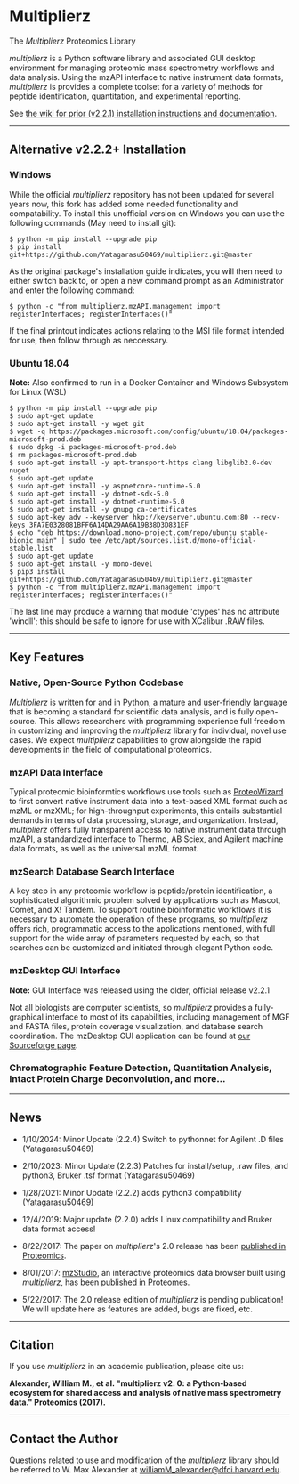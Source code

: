 # Multiplierz
The *Multiplierz* Proteomics Library

*multiplierz* is a Python software library and associated GUI desktop environment for managing proteomic mass spectrometry workflows and data analysis. Using the mzAPI interface to native instrument data formats, *multiplierz* is provides a complete toolset for a variety of methods for peptide identification, quantitation, and experimental reporting.

See [the wiki for prior (v2.2.1) installation instructions and documentation](https://github.com/MaxAlex/multiplierz/wiki/Installation).

***

## Alternative v2.2.2+ Installation

### Windows
While the official *multiplierz* repository has not been updated for several years now, this fork has added some needed functionality and compatability. 
To install this unofficial version on Windows you can use the following commands (May need to install git): 

    $ python -m pip install --upgrade pip
    $ pip install git+https://github.com/Yatagarasu50469/multiplierz.git@master
	
As the original package's installation guide indicates, you will then need to either switch back to, or open a new command prompt as an Administrator and enter the following command:

    $ python -c "from multiplierz.mzAPI.management import registerInterfaces; registerInterfaces()"

If the final printout indicates actions relating to the MSI file format intended for use, then follow through as neccessary. 

### Ubuntu 18.04
**Note:** Also confirmed to run in a Docker Container and Windows Subsystem for Linux (WSL) 

    $ python -m pip install --upgrade pip
    $ sudo apt-get update
    $ sudo apt-get install -y wget git
    $ wget -q https://packages.microsoft.com/config/ubuntu/18.04/packages-microsoft-prod.deb
    $ sudo dpkg -i packages-microsoft-prod.deb
    $ rm packages-microsoft-prod.deb
    $ sudo apt-get install -y apt-transport-https clang libglib2.0-dev nuget
    $ sudo apt-get update
    $ sudo apt-get install -y aspnetcore-runtime-5.0
    $ sudo apt-get install -y dotnet-sdk-5.0
    $ sudo apt-get install -y dotnet-runtime-5.0
    $ sudo apt-get install -y gnupg ca-certificates
    $ sudo apt-key adv --keyserver hkp://keyserver.ubuntu.com:80 --recv-keys 3FA7E0328081BFF6A14DA29AA6A19B38D3D831EF
    $ echo "deb https://download.mono-project.com/repo/ubuntu stable-bionic main" | sudo tee /etc/apt/sources.list.d/mono-official-stable.list
    $ sudo apt-get update
    $ sudo apt-get install -y mono-devel
    $ pip3 install git+https://github.com/Yatagarasu50469/multiplierz.git@master
    $ python -c "from multiplierz.mzAPI.management import registerInterfaces; registerInterfaces()"

The last line may produce a warning that module 'ctypes' has no attribute 'windll'; this should be safe to ignore for use with XCalibur .RAW files. 

***

## Key Features

### Native, Open-Source Python Codebase

*Multiplierz* is written for and in Python, a mature and user-friendly language that is becoming a standard for scientific data analysis, and is fully open-source. This allows researchers with programming experience full freedom in customizing and improving the *multiplierz* library for individual, novel use cases. We expect *multiplierz* capabilities to grow alongside the rapid developments in the field of computational proteomics.

### mzAPI Data Interface

Typical proteomic bioinformtics workflows use tools such as [ProteoWizard](http://proteowizard.sourceforge.net/) to first convert native instrument data into a text-based XML format such as mzML or mzXML; for high-throughput experiments, this entails substantial demands in terms of data processing, storage, and organization. Instead, *multiplierz* offers fully transparent access to native instrument data through mzAPI, a standardized interface to Thermo, AB Sciex, and Agilent machine data formats, as well as the universal mzML format.

### mzSearch Database Search Interface

A key step in any proteomic workflow is peptide/protein identification, a sophisticated algorithmic problem solved by applications such as Mascot, Comet, and X! Tandem. To support routine bioinformatic workflows it is necessary to automate the operation of these programs, so *multiplierz* offers rich, programmatic access to the applications mentioned, with full support for the wide array of parameters requested by each, so that searches can be customized and initiated through elegant Python code.

### mzDesktop GUI Interface

**Note:** GUI Interface was released using the older, official release v2.2.1

Not all biologists are computer scientists, so *multiplierz* provides a fully-graphical interface to most of its capabilities, including management of MGF and FASTA files, protein coverage visualization, and database search coordination.
The mzDesktop GUI application can be found at [our Sourceforge page](https://sourceforge.net/projects/multiplierz/).

### Chromatographic Feature Detection, Quantitation Analysis, Intact Protein Charge Deconvolution, and more...

***

## News

* 1/10/2024: Minor Update (2.2.4) Switch to pythonnet for Agilent .D files (Yatagarasu50469)

* 2/10/2023: Minor Update (2.2.3) Patches for install/setup, .raw files, and python3, Bruker .tsf format (Yatagarasu50469)

* 1/28/2021: Minor Update (2.2.2) adds python3 compatibility (Yatagarasu50469)

* 12/4/2019: Major update (2.2.0) adds Linux compatibility and Bruker data format access!

* 8/22/2017: The paper on *multiplierz*'s 2.0 release has been [published in Proteomics](http://onlinelibrary.wiley.com/doi/10.1002/pmic.201700091/full).

* 8/01/2017: [mzStudio](https://github.com/BlaisProteomics/mzStudio), an interactive proteomics data browser built using *multiplierz*, has been [published in Proteomes](http://www.mdpi.com/2227-7382/5/3/20/html).

* 5/22/2017: The 2.0 release edition of *multiplierz* is pending publication! We will update here as features are added, bugs are fixed, etc.

***

## Citation

If you use *multiplierz* in an academic publication, please cite us:

**Alexander, William M., et al. "multiplierz v2. 0: a Python‐based ecosystem for shared access and analysis of native mass spectrometry data." Proteomics (2017).**

***

## Contact the Author

Questions related to use and modification of the *multiplierz* library should be referred to W. Max Alexander at williamM_alexander@dfci.harvard.edu.
